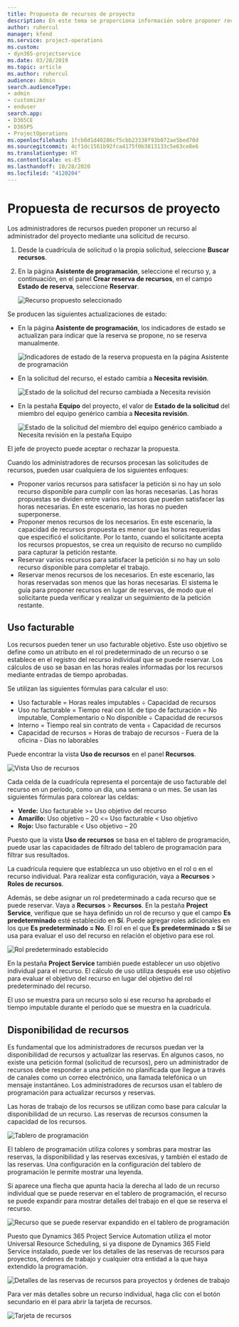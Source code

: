 ```yaml
---
title: Propuesta de recursos de proyecto
description: En este tema se proporciona información sobre proponer recursos de proyecto.
author: ruhercul
manager: kfend
ms.service: project-operations
ms.custom:
- dyn365-projectservice
ms.date: 03/28/2019
ms.topic: article
ms.author: ruhercul
audience: Admin
search.audienceType:
- admin
- customizer
- enduser
search.app:
- D365CE
- D365PS
- ProjectOperations
ms.openlocfilehash: 1fcb8d1d40286cf5cbb23338f93b072ae5bed70d
ms.sourcegitcommit: 4cf1dc1561b92fca4175f0b3813133c5e63ce8e6
ms.translationtype: HT
ms.contentlocale: es-ES
ms.lasthandoff: 10/28/2020
ms.locfileid: "4120204"
---
```

# <a name="propose-project-resources"></a>Propuesta de recursos de proyecto

Los administradores de recursos pueden proponer un recurso al administrador del proyecto mediante una solicitud de recurso.

1. Desde la cuadrícula de solicitud o la propia solicitud, seleccione **Buscar recursos**.
2. En la página **Asistente de programación**, seleccione el recurso y, a continuación, en el panel **Crear reserva de recursos**, en el campo **Estado de reserva**, seleccione **Reservar**.

    ![Recurso propuesto seleccionado](media/Resource-Management-image62.png)

Se producen las siguientes actualizaciones de estado:

- En la página **Asistente de programación**, los indicadores de estado se actualizan para indicar que la reserva se propone, no se reserva manualmente.

    ![Indicadores de estado de la reserva propuesta en la página Asistente de programación](media/Resource-Management-image63.png)

- En la solicitud del recurso, el estado cambia a **Necesita revisión**.

    ![Estado de la solicitud del recurso cambiada a Necesita revisión](media/Resource-Management-image64.png)

- En la pestaña **Equipo** del proyecto, el valor de **Estado de la solicitud** del miembro del equipo genérico cambia a **Necesita revisión**.

    ![Estado de la solicitud del miembro del equipo genérico cambiado a Necesita revisión en la pestaña Equipo](media/Resource-Management-image48.png)

El jefe de proyecto puede aceptar o rechazar la propuesta.

Cuando los administradores de recursos procesan las solicitudes de recursos, pueden usar cualquiera de los siguientes enfoques:

- Proponer varios recursos para satisfacer la petición si no hay un solo recurso disponible para cumplir con las horas necesarias. Las horas propuestas se dividen entre varios recursos que pueden satisfacer las horas necesarias. En este escenario, las horas no pueden superponerse.
- Proponer menos recursos de los necesarios. En este escenario, la capacidad de recursos propuesta es menor que las horas requeridas que especificó el solicitante. Por lo tanto, cuando el solicitante acepta los recursos propuestos, se crea un requisito de recurso no cumplido para capturar la petición restante.
- Reservar varios recursos para satisfacer la petición si no hay un solo recurso disponible para completar el trabajo.
- Reservar menos recursos de los necesarios. En este escenario, las horas reservadas son menos que las horas necesarias. El sistema le guía para proponer recursos en lugar de reservas, de modo que el solicitante pueda verificar y realizar un seguimiento de la petición restante.

## <a name="billable-utilization"></a>Uso facturable

Los recursos pueden tener un uso facturable objetivo. Este uso objetivo se define como un atributo en el rol predeterminado de un recurso o se establece en el registro del recurso individual que se puede reservar. Los cálculos de uso se basan en las horas reales informadas por los recursos mediante entradas de tiempo aprobadas.

Se utilizan las siguientes fórmulas para calcular el uso:

- Uso facturable = Horas reales imputables ÷ Capacidad de recursos
- Uso no facturable = Tiempo real con Id. de tipo de facturación = No imputable, Complementario o No disponible ÷ Capacidad de recursos
- Interno = Tiempo real sin contrato de venta ÷ Capacidad de recursos
- Capacidad de recursos = Horas de trabajo de recursos - Fuera de la oficina - Días no laborables

Puede encontrar la vista **Uso de recursos** en el panel **Recursos**.

![Vista Uso de recursos](media/Resource-Management-image65.png)

Cada celda de la cuadrícula representa el porcentaje de uso facturable del recurso en un período, como un día, una semana o un mes. Se usan las siguientes fórmulas para colorear las celdas:

- **Verde:** Uso facturable \>= Uso objetivo del recurso
- **Amarillo:** Uso objetivo – 20 \<= Uso facturable \< Uso objetivo
- **Rojo:** Uso facturable \< Uso objetivo – 20

Puesto que la vista **Uso de recursos** se basa en el tablero de programación, puede usar las capacidades de filtrado del tablero de programación para filtrar sus resultados.

La cuadrícula requiere que establezca un uso objetivo en el rol o en el recurso individual. Para realizar esta configuración, vaya a **Recursos** \> **Roles de recursos**.

Además, se debe asignar un rol predeterminado a cada recurso que se puede reservar. Vaya a **Recursos** \> **Recursos**. En la pestaña **Project Service**, verifique que se haya definido un rol de recurso y que el campo **Es predeterminado** esté establecido en **Sí**. Puede agregar roles adicionales en los que **Es predeterminado = No**. El rol en el que **Es predeterminado = Sí** se usa para evaluar el uso del recurso en relación el objetivo para ese rol.

![Rol predeterminado establecido](media/Resource-Management-image67.png)

En la pestaña **Project Service** también puede establecer un uso objetivo individual para el recurso. El cálculo de uso utiliza después ese uso objetivo para evaluar el objetivo del recurso en lugar del objetivo del rol predeterminado del recurso.

El uso se muestra para un recurso solo si ese recurso ha aprobado el tiempo imputable durante el período que se muestra en la cuadrícula.

## <a name="resource-availability"></a>Disponibilidad de recursos

Es fundamental que los administradores de recursos puedan ver la disponibilidad de recursos y actualizar las reservas. En algunos casos, no existe una petición formal (solicitud de recursos), pero un administrador de recursos debe responder a una petición no planificada que llegue a través de canales como un correo electrónico, una llamada telefónica o un mensaje instantáneo. Los administradores de recursos usan el tablero de programación para actualizar recursos y reservas.

Las horas de trabajo de los recursos se utilizan como base para calcular la disponibilidad de un recurso. Las reservas de recursos consumen la capacidad de los recursos.

![Tablero de programación](media/Resource-Management-image68.png)

El tablero de programación utiliza colores y sombras para mostrar las reservas, la disponibilidad y las reservas excesivas, y también el estado de las reservas. Una configuración en la configuración del tablero de programación le permite mostrar una leyenda.

Si aparece una flecha que apunta hacia la derecha al lado de un recurso individual que se puede reservar en el tablero de programación, el recurso se puede expandir para mostrar detalles del trabajo en el que se reserva el recurso.

![Recurso que se puede reservar expandido en el tablero de programación](media/Resource-Management-image69.png)

Puesto que Dynamics 365 Project Service Automation utiliza el motor Universal Resource Scheduling, si ya dispone de Dynamics 365 Field Service instalado, puede ver los detalles de las reservas de recursos para proyectos, órdenes de trabajo y cualquier otra entidad a la que haya extendido la programación.

![Detalles de las reservas de recursos para proyectos y órdenes de trabajo](media/Resource-Management-image70.png)

Para ver más detalles sobre un recurso individual, haga clic con el botón secundario en él para abrir la tarjeta de recursos.

![Tarjeta de recursos](media/Resource-Management-image71.png)
